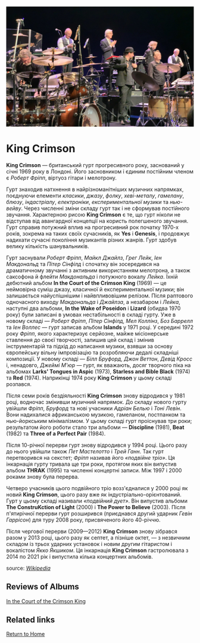![Summary of Introduction of Article 1](./images/Uncertain_Times_Japan_Tour_2018.jpg)

# King Crimson

**King Crimson** — британський гурт прогресивного року, заснований у січні 1969 року в Лондоні. Його засновником і єдиним постійним членом є _Роберт Фріпп_, віртуоз гітари і мелотрону.

Гурт знаходив натхнення в найрізноманітніших музичних напрямках, поєднуючи елементи _класики_, _джазу_, _фолку_, _хеві-металу_, _гамелану_, _блюзу_, _індастріалу_, _електроніки_, _експериментальної музики_ та _нью-вейву_. Через численні зміни складу гурт так і не сформував постійного звучання. Характерною рисою **King Crimson** є те, що гурт ніколи не відступав від авангардної концепції на користь полегшеного звучання. Гурт справив потужний вплив на прогресивний рок початку 1970-х років, зокрема на таких своїх сучасників, як **Yes** і **Genesis**, і продовжує надихати сучасні покоління музикантів різних жанрів. Гурт здобув велику кількість шанувальників.

Гурт заснували _Роберт Фріпп_, _Майкл Джайлз_, _Грег Лейк_, _Іен Макдональд_ та _Пітер Сінфілд_ і спочатку він зосередився на драматичному звучанні з активним використанням мелотрона, а також саксофона й флейти _Макдональда_ і потужного вокалу _Лейка_. Їхній дебютний альбом **In the Court of the Crimson King** (1969) — це неймовірна суміш джазу, класичної й експериментальної музики; він залишається найуспішнішим і найвпливовішим релізом. Після раптового одночасного виходу _Макдональда_ і _Джайлза_, а незабаром і _Лейка_, наступні два альбоми, **In the Wake of Poseidon** і **Lizard** (обидва 1970 року) були записані в умовах нестабільності в складі гурту. Уже в новому складі — _Роберт Фріпп_, _Пітер Сінфілд_, _Мел Коллінз_, _Боз Баррелл_ та _Іен Воллес_ — гурт записав альбом **Islands** у 1971 році. У середині 1972 року _Фріпп_, якого характеризує серйозне, майже місіонерське ставлення до своєї творчості, залишив цей склад і змінив інструментарій та підхід до написання музики, взявши за основу європейську вільну імпровізацію та розробляючи дедалі складніші композиції. У новому складі — _Білл Бруфорд_, _Джон Веттон_, _Девід Кросс_ і, ненадовго, _Джеймі М'юр_ — гурт, як вважають, досяг творчого піка на альбомах **Larks' Tongues in Aspic** (1973), **Starless and Bible Black** (1974) та **Red** (1974). Наприкінці 1974 року **King Crimson** у цьому складі розпався.

Після семи років бездіяльності **King Crimson** знову відродився у 1981 році, водночас змінивши музичний напрямок. До складу нового гурту увійшли _Фріпп_, _Бруфорд_ та нові учасники _Адріан Белью_ і _Тоні Левін_. Вони надихалися африканською музикою, гамеланом, постпанком та нью-йоркським мінімалізмом. У цьому складі гурт проіснував три роки; результатом його роботи стало три альбоми — **Discipline** (1981), **Beat** (1982) та **Three of a Perfect Pair** (1984).

Після 10-річної перерви гурт знову відродився у 1994 році. Цього разу до нього увійшли також _Пет Мастелотто_ і _Трей Ганн_. Так гурт перетворився на секстет; _Фріпп_ називав його _«подвійне тріо»_. Ця інкарнація гурту тривала ще три роки, протягом яких він випустив альбом **THRAK** (1995) та численні концертні записи. Між 1997 і 2000 роками знову була перерва.

Четверо учасників цього подвійного тріо возз'єдналися у 2000 році як новий **King Crimson**, цього разу вже як індустріально-орієнтований. Гурт у цьому складі називали _«подвійний дует»_. Він випустив альбоми **The ConstruKction of Light** (2000) і **The Power to Believe** (2003). Після п'ятирічної перерви гурт розширився (приєднався другий ударник _Гевін Гаррісон_) для туру 2008 року, присвяченого його 40-річчю.

Після чергової перерви (2009—2012) **King Crimson** знову зібрався разом у 2013 році, цього разу як септет, а пізніше октет, — з незвичним складом із трьох ударних установок і новим другим гітаристом і вокалістом _Якко Якшиком_. Ця інкарнація **King Crimson** гастролювала з 2014 по 2021 рік і випустила кілька концертних альбомів.


source: _[Wikipedia](https://www.wikiwand.com/en/King_Crimson)_

## Reviews of Albums
<a href="In_the_Court_of_the_Crimson_King/README.md#in-the-court-of-the-crimson-king">In the Court of the Crimson King</a>

## Related links


<a href="../README.md">Return to Home</a>